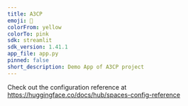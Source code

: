 ```yaml
---
title: A3CP
emoji: 🐠
colorFrom: yellow
colorTo: pink
sdk: streamlit
sdk_version: 1.41.1
app_file: app.py
pinned: false
short_description: Demo App of A3CP project
---
```


Check out the configuration reference at https://huggingface.co/docs/hub/spaces-config-reference
